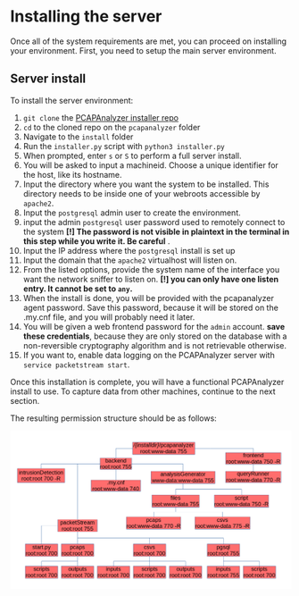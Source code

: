 # Installing the server
Once all of the system requirements are met, you can proceed on installing your environment. First, you need to setup the main server environment.

## Server install

To install the server environment:

1. `git clone` the [PCAPAnalyzer installer repo](https://github.com/ivanol55/pcapanalyzer)
2. `cd` to the cloned repo on the `pcapanalyzer` folder
3. Navigate to the `install` folder
4. Run the `installer.py` script with `python3 installer.py`
5. When prompted, enter `s` or `S` to perform a full server install.
6. You will be asked to input a machineid. Choose a unique identifier for the host, like its hostname.
7. Input the directory where you want the system to be installed. This directory needs to be inside one of your webroots accessible by `apache2`.
8. Input the `postgresql` admin user to create the environment.
9. input the admin `postgresql` user password used to remotely connect to the system **[!] The password is not visible in plaintext in the terminal in this step while you write it. Be careful**
.
10. Input the IP address where the `postgresql` install is set up
11. Input the domain that the `apache2` virtualhost will listen on.
12. From the listed options, provide the system name of the interface you want the network sniffer to listen on. **[!] you can only have one listen entry. It cannot be set to `any`.**
13. When the install is done, you will be provided with the pcapanalyzer agent password. Save this password, because it will be stored on the .my.cnf file, and you will probably need it later.
14. You will be given a web frontend password for the `admin` account. **save these credentials**, because they are only stored on the database with a non-reversible cryptography algorithm and is not retrievable otherwise.
15. If you want to, enable data logging on the PCAPAnalyzer server with `service packetstream start`.

Once this installation is complete, you will have a functional PCAPAnalyzer install to use. To capture data from other machines, continue to the next section.

The resulting permission structure should be as follows:

![Permission schema](permission-schema.png "Server files permission schema")
